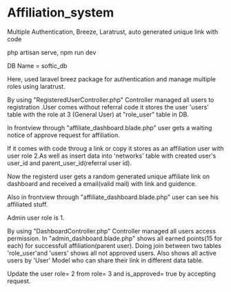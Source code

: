# Affiliation_system
Multiple Authentication, Breeze, Laratrust, auto generated unique link with code 


php artisan serve,
npm run dev

DB Name = softic_db

Here,
used laravel breez package for authentication and manage multiple roles using laratrust.

By using "RegisteredUserController.php" Controller managed all users to registration
.User comes without referral code it stores the user 'users' table with the role 
at 3 (General User) at "role_user" table in DB.

In frontview through "affiliate_dashboard.blade.php" user gets a waiting notice of
approve request for affiliation.

If it comes with code throug a link or copy it stores as an affiliation user with
user role 2.As well as insert data into 'networks' table with created user's user_id
and parent_user_id(referral user id).

Now the registerd user gets a random generated unique affiliate link on dashboard 
and received a email(valid mail) with link and guidence.

Also in frontview through "affiliate_dashboard.blade.php" user can see his affiliated
stuff.


Admin user role is 1.

By using "DashboardController.php" Controller managed all users access permission.
In "admin_dashboard.blade.php" shows all earned points(15 for each) for successfull
affiliation(parent user).
Doing join between two tables 'role_user'and 'users' shows all not approved users.
Also shows all active users by 'User' Model who can share their link in different data table.

Update the user role= 2 from role= 3 and is_approved= true by accepting request.




